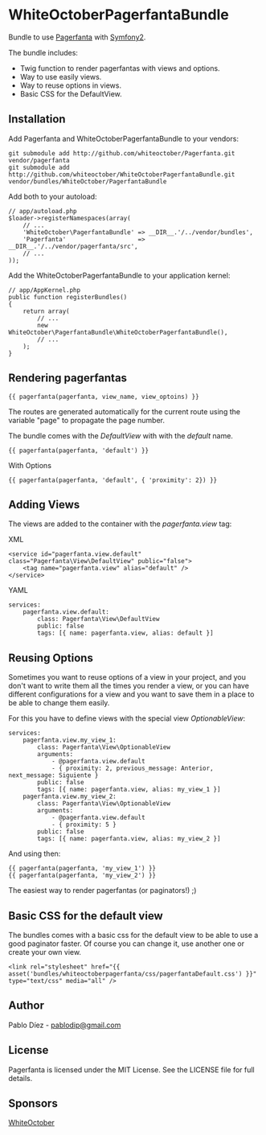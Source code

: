 WhiteOctoberPagerfantaBundle
============================

Bundle to use [Pagerfanta](https://github.com/whiteoctober/Pagerfanta) with [Symfony2](https://github.com/symfony/symfony).

The bundle includes:

  * Twig function to render pagerfantas with views and options.
  * Way to use easily views.
  * Way to reuse options in views.
  * Basic CSS for the DefaultView.

Installation
------------

Add Pagerfanta and WhiteOctoberPagerfantaBundle to your vendors:

    git submodule add http://github.com/whiteoctober/Pagerfanta.git vendor/pagerfanta
    git submodule add http://github.com/whiteoctober/WhiteOctoberPagerfantaBundle.git vendor/bundles/WhiteOctober/PagerfantaBundle

Add both to your autoload:

    // app/autoload.php
    $loader->registerNamespaces(array(
        // ...
        'WhiteOctober\PagerfantaBundle' => __DIR__.'/../vendor/bundles',
        'Pagerfanta'                    => __DIR__.'/../vendor/pagerfanta/src',
        // ...
    ));

Add the WhiteOctoberPagerfantaBundle to your application kernel:

    // app/AppKernel.php
    public function registerBundles()
    {
        return array(
            // ...
            new WhiteOctober\PagerfantaBundle\WhiteOctoberPagerfantaBundle(),
            // ...
        );
    }

Rendering pagerfantas
---------------------

    {{ pagerfanta(pagerfanta, view_name, view_optoins) }}

The routes are generated automatically for the current route using the variable "page" to propagate the page number.

The bundle comes with the *DefaultView* with with the *default* name.

    {{ pagerfanta(pagerfanta, 'default') }}

With Options

    {{ pagerfanta(pagerfanta, 'default', { 'proximity': 2}) }}

Adding Views
------------

The views are added to the container with the *pagerfanta.view* tag:

XML

    <service id="pagerfanta.view.default" class="Pagerfanta\View\DefaultView" public="false">
        <tag name="pagerfanta.view" alias="default" />
    </service>

YAML

    services:
        pagerfanta.view.default:
            class: Pagerfanta\View\DefaultView
            public: false
            tags: [{ name: pagerfanta.view, alias: default }]

Reusing Options
---------------

Sometimes you want to reuse options of a view in your project, and you don't want to write them all the times you render a view, or you can have different configurations for a view and you want to save them in a place to be able to change them easily.

For this you have to define views with the special view *OptionableView*:

    services:
        pagerfanta.view.my_view_1:
            class: Pagerfanta\View\OptionableView
            arguments:
                - @pagerfanta.view.default
                - { proximity: 2, previous_message: Anterior, next_message: Siguiente }
            public: false
            tags: [{ name: pagerfanta.view, alias: my_view_1 }]
        pagerfanta.view.my_view_2:
            class: Pagerfanta\View\OptionableView
            arguments:
                - @pagerfanta.view.default
                - { proximity: 5 }
            public: false
            tags: [{ name: pagerfanta.view, alias: my_view_2 }]

And using then:

    {{ pagerfanta(pagerfanta, 'my_view_1') }}
    {{ pagerfanta(pagerfanta, 'my_view_2') }}

The easiest way to render pagerfantas (or paginators!) ;)

Basic CSS for the default view
------------------------------

The bundles comes with a basic css for the default view to be able to use a good paginator faster. Of course you can change it, use another one or create your own view.

    <link rel="stylesheet" href="{{ asset('bundles/whiteoctoberpagerfanta/css/pagerfantaDefault.css') }}" type="text/css" media="all" />

Author
------

Pablo Díez - <pablodip@gmail.com>

License
-------

Pagerfanta is licensed under the MIT License. See the LICENSE file for full details.

Sponsors
--------

[WhiteOctober](http://www.whiteoctober.co.uk/)
